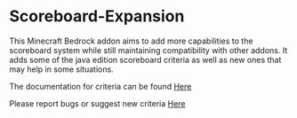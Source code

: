 # Scoreboard-Expansion
 
This Minecraft Bedrock addon aims to add more capabilities to the scoreboard system while still maintaining compatibility with other addons. It adds some of the java edition scoreboard criteria as well as new ones that may help in some situations.

The documentation for criteria can be found [Here](packs/BP/docs/criteria.md)

Please report bugs or suggest new criteria [Here](https://github.com/MajestikButter/Scoreboard-Expansion/issues)
